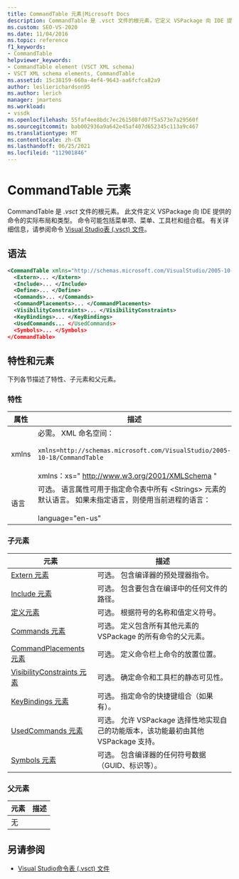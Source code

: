 ```yaml
---
title: CommandTable 元素|Microsoft Docs
description: CommandTable 是 .vsct 文件的根元素，它定义 VSPackage 向 IDE 提供的命令的布局和类型。
ms.custom: SEO-VS-2020
ms.date: 11/04/2016
ms.topic: reference
f1_keywords:
- CommandTable
helpviewer_keywords:
- CommandTable element (VSCT XML schema)
- VSCT XML schema elements, CommandTable
ms.assetid: 15c38159-660a-4ef4-9643-aa6fcfca82a9
author: leslierichardson95
ms.author: lerich
manager: jmartens
ms.workload:
- vssdk
ms.openlocfilehash: 55faf4ee8bdc7ec261508fd07f5a573e7a29560f
ms.sourcegitcommit: bab002936a9a642e45af407d652345c113a9c467
ms.translationtype: MT
ms.contentlocale: zh-CN
ms.lasthandoff: 06/25/2021
ms.locfileid: "112901846"
---
```

# <a name="commandtable-element"></a>CommandTable 元素
CommandTable 是 *.vsct* 文件的根元素。 此文件定义 VSPackage 向 IDE 提供的命令的实际布局和类型。 命令可能包括菜单项、菜单、工具栏和组合框。 有关详细信息，请参阅命令 [Visual Studio表 (.vsct) 文件](../extensibility/internals/visual-studio-command-table-dot-vsct-files.md)。

## <a name="syntax"></a>语法

```xml
<CommandTable xmlns="http://schemas.microsoft.com/VisualStudio/2005-10-18/CommandTable" xmlns:xs="http://www.w3.org/2001/XMLSchema" >
  <Extern>... </Extern>
  <Include>... </Include>
  <Define>... </Define>
  <Commands>... </Commands>
  <CommandPlacements>... </CommandPlacements>
  <VisibilityConstraints>... </VisibilityConstraints>
  <KeyBindings>... </KeyBindings>
  <UsedCommands... </UsedCommands>
  <Symbols>... </Symbols>
</CommandTable>
```

## <a name="attributes-and-elements"></a>特性和元素
 下列各节描述了特性、子元素和父元素。

### <a name="attributes"></a>特性

| 属性 | 描述 |
|-----------| - |
| xmlns | 必需。 XML 命名空间：<br /><br /> `xmlns=http://schemas.microsoft.com/VisualStudio/2005-10-18/CommandTable`<br /><br /> xmlns：xs=" <http://www.w3.org/2001/XMLSchema> " |
| 语言 | 可选。 语言属性可用于指定命令表中所有 \<Strings> 元素的默认语言。  如果未指定语言，则使用当前进程的语言：<br /><br /> language="en-us" |

### <a name="child-elements"></a>子元素

|元素|描述|
|-------------|-----------------|
|[Extern 元素](../extensibility/extern-element.md)|可选。 包含编译器的预处理器指令。|
|[Include 元素](../extensibility/include-element.md)|可选。 包含要包含在编译中的任何文件的路径。|
|[定义元素](../extensibility/define-element.md)|可选。 根据符号的名称和值定义符号。|
|[Commands 元素](../extensibility/commands-element.md)|可选。 定义包含所有其他元素的 VSPackage 的所有命令的父元素。|
|[CommandPlacements 元素](../extensibility/commandplacements-element.md)|可选。 定义命令栏上命令的放置位置。|
|[VisibilityConstraints 元素](../extensibility/visibilityconstraints-element.md)|可选。 确定命令和工具栏的静态可见性。|
|[KeyBindings 元素](../extensibility/keybindings-element.md)|可选。 指定命令的快捷键组合（如果有）。|
|[UsedCommands 元素](../extensibility/usedcommands-element.md)|可选。 允许 VSPackage 选择性地实现自己的功能版本，该功能最初由其他 VSPackage 支持。|
|[Symbols 元素](https://www.microsoft.com/download/details.aspx?id=55984)|可选。 包含编译器的任何符号数据（GUID、标识等）。|

### <a name="parent-elements"></a>父元素

|元素|描述|
|-------------|-----------------|
|无||

## <a name="see-also"></a>另请参阅
- [Visual Studio命令表 (.vsct) 文件](../extensibility/internals/visual-studio-command-table-dot-vsct-files.md)
